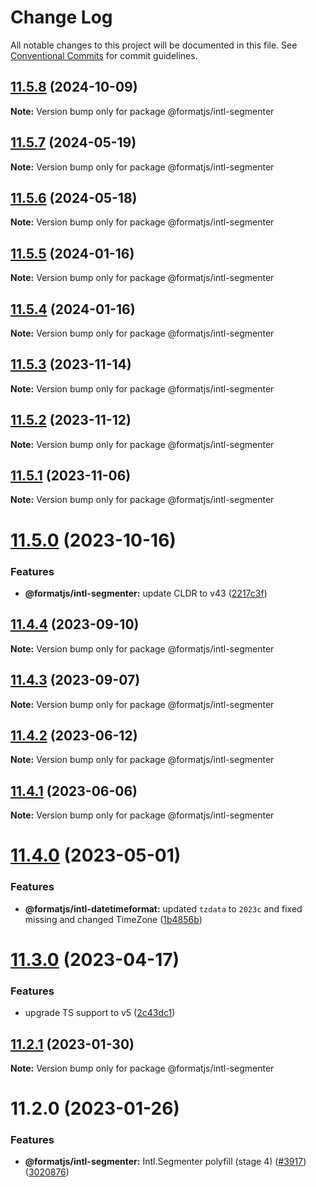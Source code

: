 # Change Log

All notable changes to this project will be documented in this file.
See [Conventional Commits](https://conventionalcommits.org) for commit guidelines.

## [11.5.8](https://github.com/formatjs/formatjs/compare/@formatjs/intl-segmenter@11.5.7...@formatjs/intl-segmenter@11.5.8) (2024-10-09)

**Note:** Version bump only for package @formatjs/intl-segmenter

## [11.5.7](https://github.com/formatjs/formatjs/compare/@formatjs/intl-segmenter@11.5.6...@formatjs/intl-segmenter@11.5.7) (2024-05-19)

**Note:** Version bump only for package @formatjs/intl-segmenter

## [11.5.6](https://github.com/formatjs/formatjs/compare/@formatjs/intl-segmenter@11.5.5...@formatjs/intl-segmenter@11.5.6) (2024-05-18)

**Note:** Version bump only for package @formatjs/intl-segmenter

## [11.5.5](https://github.com/formatjs/formatjs/compare/@formatjs/intl-segmenter@11.5.4...@formatjs/intl-segmenter@11.5.5) (2024-01-16)

**Note:** Version bump only for package @formatjs/intl-segmenter

## [11.5.4](https://github.com/formatjs/formatjs/compare/@formatjs/intl-segmenter@11.5.3...@formatjs/intl-segmenter@11.5.4) (2024-01-16)

**Note:** Version bump only for package @formatjs/intl-segmenter

## [11.5.3](https://github.com/formatjs/formatjs/compare/@formatjs/intl-segmenter@11.5.2...@formatjs/intl-segmenter@11.5.3) (2023-11-14)

**Note:** Version bump only for package @formatjs/intl-segmenter

## [11.5.2](https://github.com/formatjs/formatjs/compare/@formatjs/intl-segmenter@11.5.1...@formatjs/intl-segmenter@11.5.2) (2023-11-12)

**Note:** Version bump only for package @formatjs/intl-segmenter

## [11.5.1](https://github.com/formatjs/formatjs/compare/@formatjs/intl-segmenter@11.5.0...@formatjs/intl-segmenter@11.5.1) (2023-11-06)

**Note:** Version bump only for package @formatjs/intl-segmenter

# [11.5.0](https://github.com/formatjs/formatjs/compare/@formatjs/intl-segmenter@11.4.4...@formatjs/intl-segmenter@11.5.0) (2023-10-16)

### Features

* **@formatjs/intl-segmenter:** update CLDR to v43 ([2217c3f](https://github.com/formatjs/formatjs/commit/2217c3f0d7758b96127761bcd28f522641ab9e11))

## [11.4.4](https://github.com/formatjs/formatjs/compare/@formatjs/intl-segmenter@11.4.3...@formatjs/intl-segmenter@11.4.4) (2023-09-10)

**Note:** Version bump only for package @formatjs/intl-segmenter

## [11.4.3](https://github.com/formatjs/formatjs/compare/@formatjs/intl-segmenter@11.4.2...@formatjs/intl-segmenter@11.4.3) (2023-09-07)

**Note:** Version bump only for package @formatjs/intl-segmenter

## [11.4.2](https://github.com/formatjs/formatjs/compare/@formatjs/intl-segmenter@11.4.1...@formatjs/intl-segmenter@11.4.2) (2023-06-12)

**Note:** Version bump only for package @formatjs/intl-segmenter

## [11.4.1](https://github.com/formatjs/formatjs/compare/@formatjs/intl-segmenter@11.4.0...@formatjs/intl-segmenter@11.4.1) (2023-06-06)

**Note:** Version bump only for package @formatjs/intl-segmenter

# [11.4.0](https://github.com/formatjs/formatjs/compare/@formatjs/intl-segmenter@11.3.0...@formatjs/intl-segmenter@11.4.0) (2023-05-01)

### Features

* **@formatjs/intl-datetimeformat:** updated `tzdata` to `2023c` and fixed missing and changed TimeZone ([1b4856b](https://github.com/formatjs/formatjs/commit/1b4856b11c32c6ac99aa8795ee487c92b4d9d9c9))

# [11.3.0](https://github.com/formatjs/formatjs/compare/@formatjs/intl-segmenter@11.2.1...@formatjs/intl-segmenter@11.3.0) (2023-04-17)

### Features

* upgrade TS support to v5 ([2c43dc1](https://github.com/formatjs/formatjs/commit/2c43dc1275d7ca940fae80419e3d6e4143bfbfef))

## [11.2.1](https://github.com/formatjs/formatjs/compare/@formatjs/intl-segmenter@11.2.0...@formatjs/intl-segmenter@11.2.1) (2023-01-30)

**Note:** Version bump only for package @formatjs/intl-segmenter

# 11.2.0 (2023-01-26)

### Features

* **@formatjs/intl-segmenter:** Intl.Segmenter polyfill (stage 4) ([#3917](https://github.com/formatjs/formatjs/issues/3917)) ([3020876](https://github.com/formatjs/formatjs/commit/3020876427facd51c44c5e945b66cb70d94224ab))
